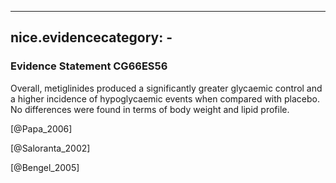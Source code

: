 
---
nice.evidencecategory: -
---

### Evidence Statement CG66ES56
Overall, metiglinides produced a significantly greater glycaemic control and a higher incidence
of hypoglycaemic events when compared with placebo. No differences were found in terms of
body weight and lipid profile.

[@Papa_2006]

[@Saloranta_2002]

[@Bengel_2005]

